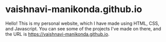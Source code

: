 # vaishnavi-manikonda.github.io
 
Hello! This is my personal website, which I have made using HTML, CSS, and Javascript. You can see some of the projects I've made on there, and the URL is https://vaishnavi-manikonda.github.io.
